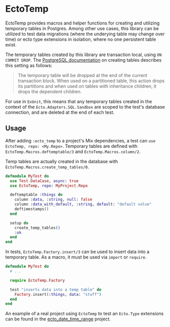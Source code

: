 # EctoTemp

EctoTemp provides macros and helper functions for creating and utilizing temporary tables in
Postgres. Among other use cases, this library can be utilized to test data migrations (where the
underying table may change over time) or ecto type extensions in isolation, where no one persistent
table exist.

The temporary tables created by this library are transaction local, using `ON COMMIT DROP`. The
[PostgreSQL documentation](https://www.postgresql.org/docs/current/sql-createtable.html) on creating
tables describes this setting as follows:

> The temporary table will be dropped at the end of the current transaction block. When used on a
> partitioned table, this action drops its partitions and when used on tables with inheritance
> children, it drops the dependent children.

For use in `ExUnit`, this means that any temporary tables created in the context of the
`Ecto.Adapters.SQL.Sandbox` are scoped to the test's database connection, and are deleted at the end
of each test.

## Usage

After adding `:ecto_temp` to a project's Mix dependencies, a test can `use EctoTemp, repo:
<My.Repo>`. Temporary tables are defined with `EctoTemp.Macros.deftemptable/3` and
`EctoTemp.Macros.column/2`.

Temp tables are actually created in the database with `EctoTemp.Macros.create_temp_tables/0`.

```elixir
defmodule MyTest do
  use Test.DataCase, async: true
  use EctoTemp, repo: MyProject.Repo

  deftemptable :things do
    column :data, :string, null: false
    column :data_with_default, :string, default: "default value"
    deftimestamps()
  end

  setup do
    create_temp_tables()
    :ok
  end
end
```

In tests, `EctoTemp.Factory.insert/3` can be used to insert data into a temporary table. As a macro,
it must be used via `import` or `require`.

```elixir
defmodule MyTest do
  # ...

  require EctoTemp.Factory

  test "inserts data into a temp table" do
    Factory.insert(:things, data: "stuff")
  end
end
```

An example of a real project using `EctoTemp` to test an `Ecto.Type` extensions can be found in the
[ecto_date_time_range](https://github.com/synchronal/ecto_date_time_range/blob/91b52a634799431ee16f5cdc524850198561866a/test/ecto/utc_date_time_range_test.exs)
project.
